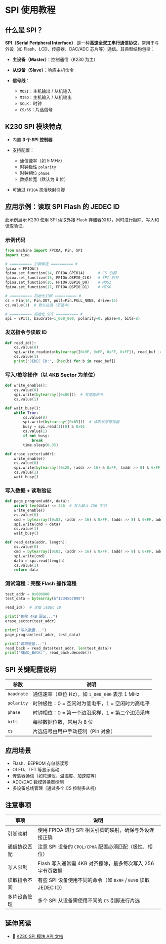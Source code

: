 # SPI 使用教程

## 什么是 SPI？

**SPI（Serial Peripheral Interface）**
是一种**高速全双工串行通信协议**，常用于与外设（如 Flash、LCD、传感器、DAC/ADC 芯片等）通信。其典型结构包括：

- **主设备（Master）**：控制通信（K230 为主）
- **从设备（Slave）**：响应主机命令
- **信号线**：

  - `MOSI`：主机输出 / 从机输入
  - `MISO`：主机输入 / 从机输出
  - `SCLK`：时钟
  - `CS/SS`：片选信号

## K230 SPI 模块特点

- 内置 **3 个 SPI 控制器**
- 支持配置：

  - 通信速率（如 5 MHz）
  - 时钟极性 `polarity`
  - 时钟相位 `phase`
  - 数据位宽（默认为 8 位）
- 可通过 `FPIOA` 灵活映射引脚

## 应用示例：读取 SPI Flash 的 JEDEC ID

此示例展示 K230 使用 SPI 读取外接 Flash 存储器的 ID，同时进行擦除、写入和读取验证。

### 示例代码

```python
from machine import FPIOA, Pin, SPI
import time

# ========== 引脚绑定 ========== #
fpioa = FPIOA()
fpioa.set_function(14, FPIOA.GPIO14)      # CS 引脚
fpioa.set_function(15, FPIOA.QSPI0_CLK)   # SPI 时钟
fpioa.set_function(16, FPIOA.QSPI0_D0)    # MOSI
fpioa.set_function(17, FPIOA.QSPI0_D1)    # MISO

# ========== 初始化引脚 ========== #
cs = Pin(14, Pin.OUT, pull=Pin.PULL_NONE, drive=15)
cs.value(1)  # 默认拉高（不选中）

# ========== 初始化 SPI ========== #
spi = SPI(1, baudrate=1_000_000, polarity=0, phase=0, bits=8)
```

### 发送指令与读取 ID

```python
def read_id():
    cs.value(0)
    spi.write_readinto(bytearray([0x9F, 0xFF, 0xFF, 0xFF]), read_buf := bytearray(4))
    cs.value(1)
    print("JEDEC ID:", [hex(b) for b in read_buf])
```

### 写入/擦除操作（以 4KB Sector 为单位）

```python
def write_enable():
    cs.value(0)
    spi.write(bytearray([0x06]))  # 写使能命令
    cs.value(1)

def wait_busy():
    while True:
        cs.value(0)
        spi.write(bytearray([0x05]))  # 读取状态寄存器
        busy = spi.read(1)[0] & 0x01
        cs.value(1)
        if not busy:
            break
        time.sleep(0.05)

def erase_sector(addr):
    write_enable()
    cs.value(0)
    spi.write(bytearray([0x20, (addr >> 16) & 0xFF, (addr >> 8) & 0xFF, addr & 0xFF]))
    cs.value(1)
    wait_busy()
```

### 写入数据 + 读取验证

```python
def page_program(addr, data):
    assert len(data) <= 256  # 写入最大 256 字节
    write_enable()
    cs.value(0)
    cmd = bytearray([0x02, (addr >> 16) & 0xFF, (addr >> 8) & 0xFF, addr & 0xFF])
    spi.write(cmd + data)
    cs.value(1)
    wait_busy()

def read_data(addr, length):
    cs.value(0)
    cmd = bytearray([0x03, (addr >> 16) & 0xFF, (addr >> 8) & 0xFF, addr & 0xFF])
    spi.write(cmd)
    data = spi.read(length)
    cs.value(1)
    return data
```

### 测试流程：完整 Flash 操作流程

```python
test_addr = 0x000000
test_data = bytearray(b"1234567890")

read_id()  # 读取 JEDEC ID

print("擦除 4KB 扇区...")
erase_sector(test_addr)

print("写入数据...")
page_program(test_addr, test_data)

print("读取验证...")
read_back = read_data(test_addr, len(test_data))
print("READ_BACK:", read_back.decode())
```

## SPI 关键配置说明

| 参数         | 说明                                 |
| ---------- | ---------------------------------- |
| `baudrate` | 通信速率（单位 Hz），如 `1_000_000` 表示 1 MHz |
| `polarity` | 时钟极性：0 = 空闲时为低电平，1 = 空闲时为高电平       |
| `phase`    | 时钟相位：0 = 第一个边沿采样，1 = 第二个边沿采样       |
| `bits`     | 每帧数据位数，常用为 8 位                     |
| `cs`       | 片选信号由用户手动控制（Pin 对象）                |

## 应用场景

- Flash、EEPROM 存储器读写
- OLED、TFT 等显示驱动
- 传感器通信（如陀螺仪、温湿度、加速度等）
- ADC/DAC 数模转换器控制
- 多设备总线管理（通过多个 CS 控制多从机）

## 注意事项

| 事项     | 说明                                              |
| ------ | ----------------------------------------------- |
| 引脚映射   | 使用 FPIOA 进行 SPI 相关引脚的映射，确保与外设连接正确               |
| 通信协议匹配 | 注意 SPI 设备的 `CPOL/CPHA` 配置必须匹配（极性、相位）            |
| 写入限制   | Flash 写入通常需 4KB 对齐擦除，最多每次写入 256 字节页数据           |
| 读取指令不同 | 有些 SPI 设备使用不同的命令（如 `0x9F` / `0x90` 读取 JEDEC ID） |
| 多片设备管理 | 多个 SPI 从设备需使用不同的 `CS` 引脚进行片选                    |

## 延伸阅读

- 📘 [K230 SPI 模块 API 文档](../../api/machine/K230_CanMV_SPI模块API手册.md)
